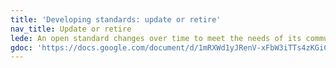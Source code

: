 ```yaml
---
title: 'Developing standards: update or retire'
nav_title: Update or retire
lede: An open standard changes over time to meet the needs of its community. When it’s time to retire the standard, choose active retirement by shutting down gracefully.
gdoc: 'https://docs.google.com/document/d/1mRXWd1yJRenV-xFbW3iTTs4zKGiCLLXkMYWiMlXoexw/edit'
---
```

